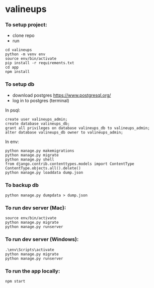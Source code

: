 # valineups

### To setup project:
- clone repo
- run
```
cd valineups
python -m venv env
source env/bin/activate
pip install -r requirements.txt
cd app
npm install
```


### To setup db
- download postgres https://www.postgresql.org/
- log in to postgres (terminal)

In psql:
```
create user valineups_admin;
create database valineups_db;
grant all privileges on database valineups_db to valineups_admin;
alter database valineups_db owner to valineups_admin;
```
In env:
```
python manage.py makemigrations
python manage.py migrate
python manage.py shell
from django.contrib.contenttypes.models import ContentType
ContentType.objects.all().delete()
python manage.py loaddata dump.json
```

### To backup db 
`python manage.py dumpdata > dump.json`

### To run dev server (Mac):
```
source env/bin/activate
python manage.py migrate
python manage.py runserver
```
### To run dev server (Windows):
```
.\env\Scripts\activate
python manage.py migrate
python manage.py runserver
```
### To run the app locally:
`npm start`


